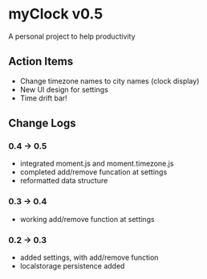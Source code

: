 # myClock v0.5
A personal project to help productivity

## Action Items 
* Change timezone names to city names (clock display)
* New UI design for settings
* Time drift bar!

## Change Logs

### 0.4 -> 0.5 
* integrated moment.js and moment.timezone.js
* completed add/remove funcation at settings
* reformatted data structure

### 0.3 -> 0.4 
* working add/remove function at settings

### 0.2 -> 0.3 
* added settings, with add/remove function 
* localstorage persistence added